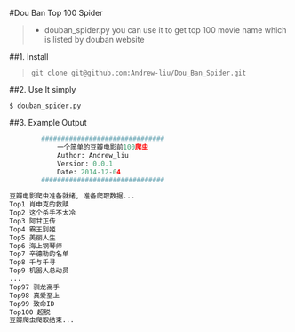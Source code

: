 #Dou Ban Top 100 Spider

>  - douban_spider.py you can use it to get top 100 movie name which is listed by douban website


##1. Install

> `git clone git@github.com:Andrew-liu/Dou_Ban_Spider.git`


##2. Use It simply


    $ douban_spider.py


##3. Example Output


```python
        ###############################
            一个简单的豆瓣电影前100爬虫
            Author: Andrew_liu
            Version: 0.0.1
            Date: 2014-12-04
        ###############################

豆瓣电影爬虫准备就绪, 准备爬取数据...
Top1 肖申克的救赎
Top2 这个杀手不太冷
Top3 阿甘正传
Top4 霸王别姬
Top5 美丽人生
Top6 海上钢琴师
Top7 辛德勒的名单
Top8 千与千寻
Top9 机器人总动员
...
Top97 驯龙高手
Top98 真爱至上
Top99 致命ID
Top100 超脱
豆瓣爬虫爬取结束...
```
